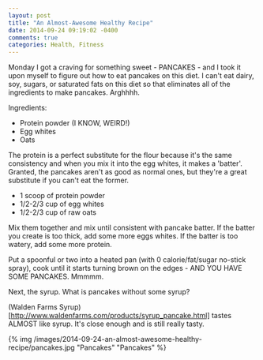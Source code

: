```yaml
---
layout: post
title: "An Almost-Awesome Healthy Recipe"
date: 2014-09-24 09:19:02 -0400
comments: true
categories: Health, Fitness
---
```


Monday I got a craving for something sweet - PANCAKES - and I took it upon myself to figure out how to eat pancakes on this diet. I can't eat dairy, soy, sugars, or saturated fats on this diet so that eliminates all of the ingredients to make pancakes. Arghhhh.

Ingredients:

- Protein powder (I KNOW, WEIRD!)
- Egg whites
- Oats

The protein is a perfect substitute for the flour because it's the same consistency and when you mix it into the egg whites, it makes a 'batter'. Granted, the pancakes aren't as good as normal ones, but they're a great substitute if you can't eat the former.

- 1 scoop of protein powder
- 1/2-2/3 cup of egg whites
- 1/2-2/3 cup of raw oats

Mix them together and mix until consistent with pancake batter. If the batter you create is too thick, add some more eggs whites. If the batter is too watery, add some more protein.

Put a spoonful or two into a heated pan (with 0 calorie/fat/sugar no-stick spray), cook until it starts turning brown on the edges - AND YOU HAVE SOME PANCAKES. Mmmmm.

Next, the syrup. What is pancakes without some syrup?

(Walden Farms Syrup)[http://www.waldenfarms.com/products/syrup_pancake.html] tastes ALMOST like syrup. It's close enough and is still really tasty.

{% img /images/2014-09-24-an-almost-awesome-healthy-recipe/pancakes.jpg "Pancakes" "Pancakes" %}





